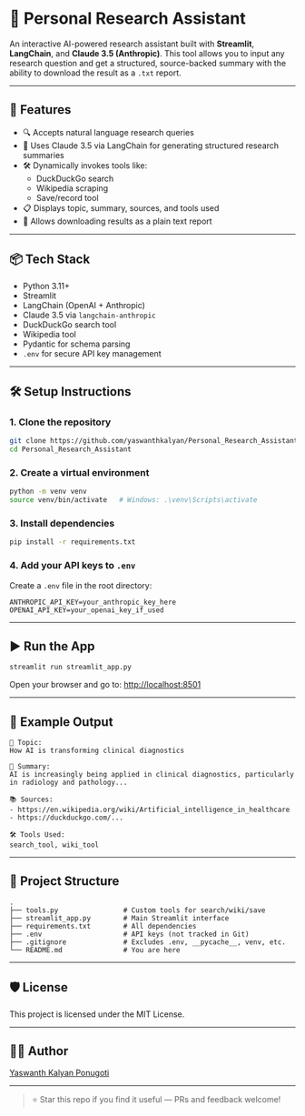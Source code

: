 # 🧠 Personal Research Assistant

An interactive AI-powered research assistant built with **Streamlit**, **LangChain**, and **Claude 3.5 (Anthropic)**. This tool allows you to input any research question and get a structured, source-backed summary with the ability to download the result as a `.txt` report.

---

## 🚀 Features

- 🔍 Accepts natural language research queries
- 🤖 Uses Claude 3.5 via LangChain for generating structured research summaries
- 🛠️ Dynamically invokes tools like:
  - DuckDuckGo search
  - Wikipedia scraping
  - Save/record tool
- 📋 Displays topic, summary, sources, and tools used
- 📄 Allows downloading results as a plain text report

---

## 📦 Tech Stack

- Python 3.11+
- Streamlit
- LangChain (OpenAI + Anthropic)
- Claude 3.5 via `langchain-anthropic`
- DuckDuckGo search tool
- Wikipedia tool
- Pydantic for schema parsing
- `.env` for secure API key management

---

## 🛠️ Setup Instructions

### 1. Clone the repository

```bash
git clone https://github.com/yaswanthkalyan/Personal_Research_Assistant.git
cd Personal_Research_Assistant
````

### 2. Create a virtual environment

```bash
python -m venv venv
source venv/bin/activate   # Windows: .\venv\Scripts\activate
```

### 3. Install dependencies

```bash
pip install -r requirements.txt
```

### 4. Add your API keys to `.env`

Create a `.env` file in the root directory:

```env
ANTHROPIC_API_KEY=your_anthropic_key_here
OPENAI_API_KEY=your_openai_key_if_used
```

---

## ▶️ Run the App

```bash
streamlit run streamlit_app.py
```

Open your browser and go to: [http://localhost:8501](http://localhost:8501)

---

## 🧪 Example Output

```text
📌 Topic:
How AI is transforming clinical diagnostics

🧠 Summary:
AI is increasingly being applied in clinical diagnostics, particularly in radiology and pathology...

📚 Sources:
- https://en.wikipedia.org/wiki/Artificial_intelligence_in_healthcare
- https://duckduckgo.com/...

🛠️ Tools Used:
search_tool, wiki_tool
```

---

## 📁 Project Structure

```
.
├── tools.py                # Custom tools for search/wiki/save
├── streamlit_app.py        # Main Streamlit interface
├── requirements.txt        # All dependencies
├── .env                    # API keys (not tracked in Git)
├── .gitignore              # Excludes .env, __pycache__, venv, etc.
└── README.md               # You are here
```

---

## 🛡️ License

This project is licensed under the MIT License.

---

## 🙋‍♂️ Author

[Yaswanth Kalyan Ponugoti](https://github.com/yaswanthkalyan)

---

> ⭐ Star this repo if you find it useful — PRs and feedback welcome!

